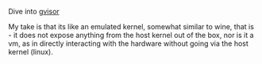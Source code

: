 Dive into [gvisor](https://gvisor.dev/)

My take is that its like an emulated kernel, somewhat similar to wine,
that is - it does not expose anything from the host kernel out of the box,
nor is it a vm, as in directly interacting with the hardware without going via
the host kernel (linux).

